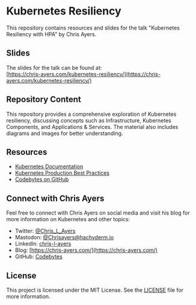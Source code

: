 # Kubernetes Resiliency

This repository contains resources and slides for the talk "Kubernetes Resiliency with HPA" by Chris Ayers.

## Slides

The slides for the talk can be found at:\
[https://chris-ayers.com/kubernetes-resiliency/](https://chris-ayers.com/kubernetes-resiliency/)

## Repository Content

This repository provides a comprehensive exploration of Kubernetes resiliency, discussing concepts such as Infrastructure, Kubernetes Components, and Applications & Services. The material also includes diagrams and images for better understanding.

## Resources

- [Kubernetes Documentation](https://kubernetes.io/docs/home/)
- [Kubernetes Production Best Practices](https://learnk8s.io/production-best-practices)
- [Codebytes on GitHub](https://github.com/codebytes)

## Connect with Chris Ayers

Feel free to connect with Chris Ayers on social media and visit his blog for more information on Kubernetes and other topics:

- Twitter: [@Chris_L_Ayers](https://twitter.com/Chris_L_Ayers)
- Mastodon: [@Chrisayers@hachyderm.io](https://hachyderm.io/@Chrisayers)
- LinkedIn: [chris-l-ayers](https://linkedin.com/in/chris-l-ayers/)
- Blog: [https://chris-ayers.com/](https://chris-ayers.com/)
- GitHub: [Codebytes](https://github.com/codebytes)

## License

This project is licensed under the MIT License. See the [LICENSE](LICENSE) file for more information.
